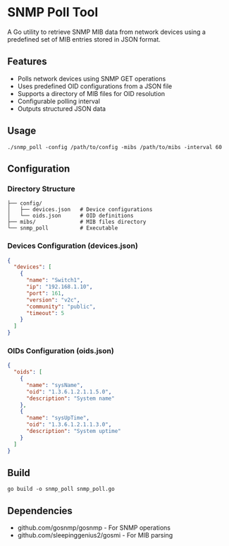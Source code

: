 # SNMP Poll Tool

A Go utility to retrieve SNMP MIB data from network devices using a predefined set of MIB entries stored in JSON format.

## Features

- Polls network devices using SNMP GET operations
- Uses predefined OID configurations from a JSON file
- Supports a directory of MIB files for OID resolution
- Configurable polling interval
- Outputs structured JSON data

## Usage

```shell
./snmp_poll -config /path/to/config -mibs /path/to/mibs -interval 60
```

## Configuration

### Directory Structure

```text
├── config/
│   ├── devices.json   # Device configurations
│   └── oids.json      # OID definitions
├── mibs/              # MIB files directory
└── snmp_poll          # Executable
```

### Devices Configuration (devices.json)

```json
{
  "devices": [
    {
      "name": "Switch1",
      "ip": "192.168.1.10",
      "port": 161,
      "version": "v2c",
      "community": "public",
      "timeout": 5
    }
  ]
}
```

### OIDs Configuration (oids.json)

```json
{
  "oids": [
    {
      "name": "sysName",
      "oid": "1.3.6.1.2.1.1.5.0",
      "description": "System name"
    },
    {
      "name": "sysUpTime",
      "oid": "1.3.6.1.2.1.1.3.0",
      "description": "System uptime"
    }
  ]
}
```

## Build

```shell
go build -o snmp_poll snmp_poll.go
```

## Dependencies

- github.com/gosnmp/gosnmp - For SNMP operations
- github.com/sleepinggenius2/gosmi - For MIB parsing
